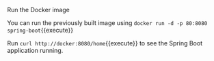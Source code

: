 Run the Docker image

You can run the previously built image using `docker run -d -p 80:8080 spring-boot`{{execute}}

Run `curl http://docker:8080/home`{{execute}} to see the Spring Boot application running.
